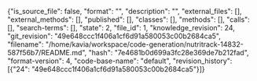 {"is_source_file": false, "format": "", "description": "", "external_files": [], "external_methods": [], "published": [], "classes": [], "methods": [], "calls": [], "search-terms": [], "state": 2, "file_id": 1, "knowledge_revision": 24, "git_revision": "49e648ccc1f406a1cf6d91a580053c00b2684ca5", "filename": "/home/kavia/workspace/code-generation/nutritrack-14832-587f56b7/README.md", "hash": "7e4681b0d699a3fc28e369de7b212fad", "format-version": 4, "code-base-name": "default", "revision_history": [{"24": "49e648ccc1f406a1cf6d91a580053c00b2684ca5"}]}